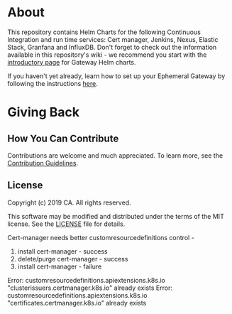 # About
This repository contains Helm Charts for the following Continuous Integration and run time services: Cert manager, Jenkins, Nexus, Elastic Stack, Granfana and InfluxDB. Don't forget to check out the information available in this repository's wiki - we recommend you start with the [introductory page](https://github.com/CAAPIM/gateway-helm-charts/wiki/Introduction-to-Gateway-Helm-Charts) for Gateway Helm charts. 
 
If you haven't yet already, learn how to set up your Ephemeral Gateway by following the instructions [here](https://github.com/CAAPIM/APIM-Gateway-Developer-Tools/wiki/Ephemeral-Gateway-Setup-Guide).

# Giving Back
## How You Can Contribute
Contributions are welcome and much appreciated. To learn more, see the [Contribution Guidelines][contributing].

## License

Copyright (c) 2019 CA. All rights reserved.

This software may be modified and distributed under the terms
of the MIT license. See the [LICENSE][license-link] file for details.

 [license-link]: /LICENSE
 [contributing]: /CONTRIBUTING.md
 
 
 Cert-manager needs better customresourcedefinitions control -
 
 1. install cert-manager - success
 2. delete/purge cert-manager - success
 3. install cert-manager - failure
 
 Error: customresourcedefinitions.apiextensions.k8s.io "clusterissuers.certmanager.k8s.io" already exists
 Error: customresourcedefinitions.apiextensions.k8s.io "certificates.certmanager.k8s.io" already exists

